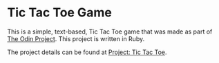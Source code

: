 # Tic Tac Toe Game

This is a simple, text-based, Tic Tac Toe game that was made as part of [The Odin Project](https://www.theodinproject.com). This project is written in Ruby.

The project details can be found at [Project: Tic Tac Toe](https://www.theodinproject.com/lessons/ruby-tic-tac-toe).
